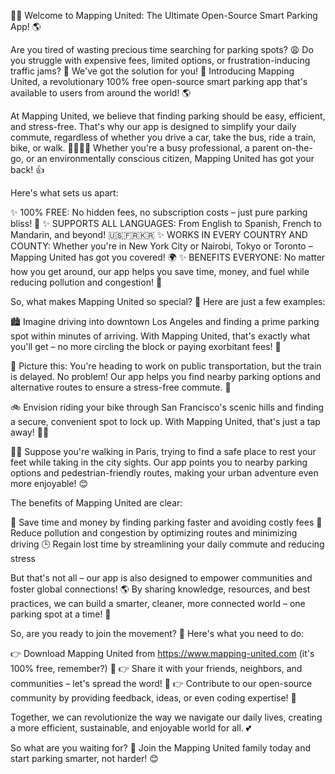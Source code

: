 🚗💨 Welcome to Mapping United: The Ultimate Open-Source Smart Parking App! 🌎

Are you tired of wasting precious time searching for parking spots? 😩 Do you struggle with expensive fees, limited options, or frustration-inducing traffic jams? 🚗 We've got the solution for you! 🎉 Introducing Mapping United, a revolutionary 100% free open-source smart parking app that's available to users from around the world! 🌎

At Mapping United, we believe that finding parking should be easy, efficient, and stress-free. That's why our app is designed to simplify your daily commute, regardless of whether you drive a car, take the bus, ride a train, bike, or walk. 🚶‍♀️🚌💨 Whether you're a busy professional, a parent on-the-go, or an environmentally conscious citizen, Mapping United has got your back! 👍

Here's what sets us apart:

✨ 100% FREE: No hidden fees, no subscription costs – just pure parking bliss! 💸
✨ SUPPORTS ALL LANGUAGES: From English to Spanish, French to Mandarin, and beyond! 🇺🇸🇫🇷🇰🇷
✨ WORKS IN EVERY COUNTRY AND COUNTY: Whether you're in New York City or Nairobi, Tokyo or Toronto – Mapping United has got you covered! 🌍
✨ BENEFITS EVERYONE: No matter how you get around, our app helps you save time, money, and fuel while reducing pollution and congestion! 🚀

So, what makes Mapping United so special? 🔮 Here are just a few examples:

🏙️ Imagine driving into downtown Los Angeles and finding a prime parking spot within minutes of arriving. With Mapping United, that's exactly what you'll get – no more circling the block or paying exorbitant fees! 💸

🚌 Picture this: You're heading to work on public transportation, but the train is delayed. No problem! Our app helps you find nearby parking options and alternative routes to ensure a stress-free commute. 🚂

🚲 Envision riding your bike through San Francisco's scenic hills and finding a secure, convenient spot to lock up. With Mapping United, that's just a tap away! 🚴‍♂️

🏃‍♀️ Suppose you're walking in Paris, trying to find a safe place to rest your feet while taking in the city sights. Our app points you to nearby parking options and pedestrian-friendly routes, making your urban adventure even more enjoyable! 😊

The benefits of Mapping United are clear:

💸 Save time and money by finding parking faster and avoiding costly fees
🌿 Reduce pollution and congestion by optimizing routes and minimizing driving
🕒 Regain lost time by streamlining your daily commute and reducing stress

But that's not all – our app is also designed to empower communities and foster global connections! 🌎 By sharing knowledge, resources, and best practices, we can build a smarter, cleaner, more connected world – one parking spot at a time! 🚀

So, are you ready to join the movement? 🎉 Here's what you need to do:

👉 Download Mapping United from https://www.mapping-united.com (it's 100% free, remember?) 💸
👉 Share it with your friends, neighbors, and communities – let's spread the word! 📢
👉 Contribute to our open-source community by providing feedback, ideas, or even coding expertise! 🤖

Together, we can revolutionize the way we navigate our daily lives, creating a more efficient, sustainable, and enjoyable world for all. 💕

So what are you waiting for? 🎉 Join the Mapping United family today and start parking smarter, not harder! 😊